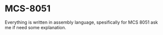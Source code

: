 # MCS-8051

Everything is written in assembly language, spesifically for MCS 8051
ask me if need some explanation.

